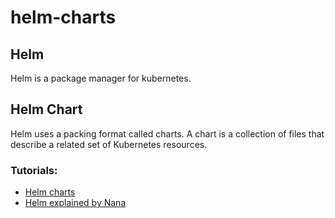 # helm-charts

## Helm
Helm is a package manager for kubernetes. 

## Helm Chart
Helm uses a packing format called charts. A chart is a collection of files that describe a related set of Kubernetes resources.




### Tutorials:
- [Helm charts](https://helm.sh/docs/topics/charts/)
- [Helm explained by Nana](https://www.youtube.com/watch?v=-ykwb1d0DXU)




